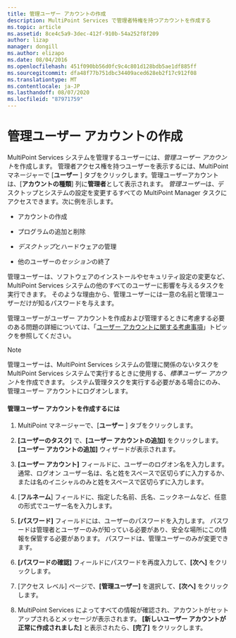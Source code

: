 ```yaml
---
title: 管理ユーザー アカウントの作成
description: MultiPoint Services で管理者特権を持つアカウントを作成する
ms.topic: article
ms.assetid: 8ce4c5a9-3dec-412f-910b-54a252f8f209
author: lizap
manager: dongill
ms.author: elizapo
ms.date: 08/04/2016
ms.openlocfilehash: 451f090bb56d0fc9c4c801d128bdb5ae1df885ff
ms.sourcegitcommit: dfa48f77b751dbc34409aced628eb2f17c912f08
ms.translationtype: MT
ms.contentlocale: ja-JP
ms.lasthandoff: 08/07/2020
ms.locfileid: "87971759"
---
```

# <a name="create-an-administrative-user-account"></a>管理ユーザー アカウントの作成
MultiPoint Services システムを管理するユーザーには、*管理ユーザー アカウント*を作成します。 管理者アクセス権を持つユーザーを表示するには、MultiPoint マネージャーで [**ユーザー** ] タブをクリックします。管理ユーザーアカウントは、[**アカウントの種類**] 列に**管理者**として表示されます。 *管理ユーザー*は、デスクトップとシステムの設定を変更するすべての MultiPoint Manager タスクにアクセスできます。次に例を示します。

-   アカウントの作成

-   プログラムの追加と削除

-   *デスクトップ*とハードウェアの管理

-   他のユーザーの*セッション*の終了

管理ユーザーは、ソフトウェアのインストールやセキュリティ設定の変更など、MultiPoint Services システムの他のすべてのユーザーに影響を与えるタスクを実行できます。 そのような理由から、管理ユーザーには一意の名前と管理ユーザーだけが知るパスワードを与えます。

管理ユーザーがユーザー アカウントを作成および管理するときに考慮する必要のある問題の詳細については、「[ユーザー アカウントに関する考慮事項](User-Account-Considerations.md)」トピックを参照してください。

> [!NOTE]
> 管理ユーザーは、MultiPoint Services システムの管理に関係のないタスクを MultiPoint Services システムで実行するときに使用する、*標準ユーザー アカウント*を作成できます。 システム管理タスクを実行する必要がある場合にのみ、管理ユーザー アカウントにログオンします。

#### <a name="to-create-an-administrative-user-account"></a>管理ユーザー アカウントを作成するには

1.  MultiPoint マネージャーで、[**ユーザー** ] タブをクリックします。

2.  **[ユーザーのタスク]** で、**[ユーザー アカウントの追加]** をクリックします。 **[ユーザー アカウントの追加]** ウィザードが表示されます。

3.  **[ユーザー アカウント]** フィールドに、ユーザーのログオン名を入力します。 通常、ログオン ユーザー名は、名と姓をスペースで区切らずに入力するか、または名のイニシャルのみと姓をスペースで区切らずに入力します。

4.  [**フルネーム**] フィールドに、指定した名前、氏名、ニックネームなど、任意の形式でユーザー名を入力します。

5.  **[パスワード]** フィールドには、ユーザーのパスワードを入力します。 パスワードは管理者とユーザーのみが知っている必要があり、安全な場所にこの情報を保管する必要があります。 パスワードは、管理ユーザーのみが変更できます。

6.  **[パスワードの確認]** フィールドにパスワードを再度入力して、**[次へ]** をクリックします。

7.  [アクセス レベル] ページで、**[管理ユーザー]** を選択して、**[次へ]** をクリックします。

8.  MultiPoint Services によってすべての情報が確認され、アカウントがセットアップされるとメッセージが表示されます。 **[新しいユーザー アカウントが正常に作成されました]** と表示されたら、**[完了]** をクリックします。
